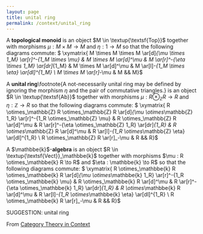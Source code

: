 ```yaml
---
layout: page
title: unital ring
permalink: /context/unital_ring
---
```

 A **topological monoid** is an object $M \in \textup{\textsf{Top}}$ together with morphisms $\mu : M \times M \to M$ and $\eta : 1 \to M$ so that the following diagrams commute:
$ \xymatrix{ M \times M \times M \ar[d]_{\mu \times 1_M} \ar[r]^-{1_M \times \mu} & M \times M \ar[d]^\mu & M \ar[r]^-{\eta \times 1_M} \ar[dr]_{1_M} & M \times M \ar[d]^\mu & M \ar[l]_-{1_M \times \eta} \ar[dl]^{1_M} \\ M \times M \ar[r]_-\mu & M &&  M}$

A **unital ring**\footnote{A not-necessarily unital ring may be defined by ignoring the morphism $\eta$ and the pair of commutative triangles.} is an object $R \in \textup{\textsf{Ab}}$ together with morphisms $\mu : R \otimes_\mathbb{Z}  R \to R$ and $\eta : \mathbb{Z} \to R$ so that the following diagrams commute:
$ \xymatrix{ R \otimes_\mathbb{Z} R \otimes_\mathbb{Z} R \ar[d]_{\mu \otimes_\mathbb{Z} 1_R} \ar[r]^-{1_R \otimes_\mathbb{Z} \mu} & R \otimes_\mathbb{Z} R \ar[d]^\mu & R \ar[r]^-{\eta \otimes_\mathbb{Z} 1_R} \ar[dr]_{1_R} & R \otimes_\mathbb{Z} R \ar[d]^\mu & R \ar[l]_-{1_R \otimes_\mathbb{Z} \eta} \ar[dl]^{1_R} \\ R \otimes_\mathbb{Z} R \ar[r]_-\mu & R &&  R}$

A $\mathbbe{k}$-**algebra** is an object $R \in \textup{\textsf{Vect}}_\mathbbe{k}$  together with morphisms $\mu : R \otimes_\mathbbe{k}  R \to R$ and $\eta : \mathbbe{k} \to R$ so that the following diagrams commute:
$ \xymatrix{ R \otimes_\mathbbe{k} R \otimes_\mathbbe{k} R \ar[d]_{\mu \otimes_\mathbbe{k} 1_R} \ar[r]^-{1_R \otimes_\mathbbe{k} \mu} & R \otimes_\mathbbe{k} R \ar[d]^\mu & R \ar[r]^-{\eta \otimes_\mathbbe{k} 1_R} \ar[dr]_{1_R} & R \otimes_\mathbbe{k} R \ar[d]^\mu & R \ar[l]_-{1_R \otimes_\mathbbe{k} \eta} \ar[dl]^{1_R} \\ R \otimes_\mathbbe{k} R \ar[r]_-\mu & R &&  R}$


SUGGESTION: unital ring

From [Category Theory in Context](https://mathgloss.github.io/MathGloss/context.html)